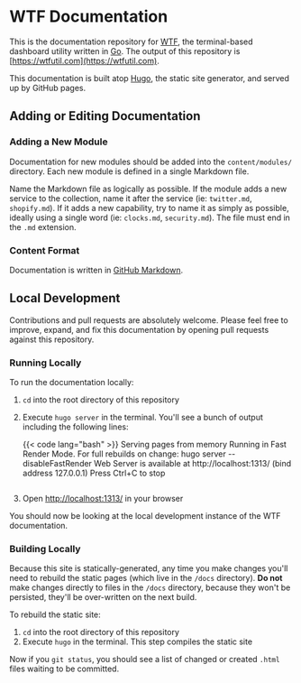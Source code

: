 # WTF Documentation

This is the documentation repository for [WTF](https://github.com/wtfutil/wtf), the terminal-based dashboard utility written in [Go](https://golang.org). The output of this repository is [https://wtfutil.com](https://wtfutil.com).

This documentation is built atop [Hugo](https://gohugo.io), the static site generator, and served up by GitHub pages.

## Adding or Editing Documentation

### Adding a New Module
Documentation for new modules should be added into the `content/modules/` directory. Each new module is defined in a single Markdown file.

Name the Markdown file as logically as possible. If the module adds a new service to the collection, name it after the service (ie: `twitter.md`, `shopify.md`). If it adds a new capability, try to name it as simply as possible, ideally using a single word (ie: `clocks.md`, `security.md`). The file must end in the `.md` extension.

### Content Format
Documentation is written in [GitHub Markdown](https://guides.github.com/features/mastering-markdown/). 

## Local Development
Contributions and pull requests are absolutely welcome. Please feel free to improve, expand, and fix this documentation by opening pull requests against this repository.

### Running Locally
To run the documentation locally: 

1. `cd` into the root directory of this repository
2. Execute `hugo server` in the terminal. You'll see a bunch of output including the following lines:
	
	{{< code lang="bash" >}}
	Serving pages from memory
	Running in Fast Render Mode. For full rebuilds on change: hugo server --disableFastRender
	Web Server is available at http://localhost:1313/ (bind address 127.0.0.1)
	Press Ctrl+C to stop
	```

3. Open [http://localhost:1313/](http://localhost:1313/) in your browser

You should now be looking at the local development instance of the WTF documentation.

### Building Locally
Because this site is statically-generated, any time you make changes you'll need to rebuild the static pages (which live in the `/docs` directory). **Do not** make changes directly to files in the `/docs` directory, because they won't be persisted, they'll be over-written on the next build.

To rebuild the static site:

1. `cd` into the root directory of this repository
2. Execute `hugo` in the terminal. This step compiles the static site

Now if you `git status`, you should see a list of changed or created `.html` files waiting to be committed.